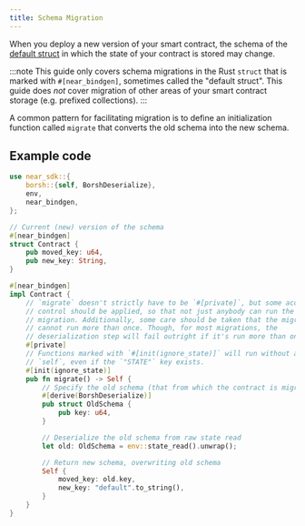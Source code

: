 ```yaml
---
title: Schema Migration
---
```


When you deploy a new version of your smart contract, the schema of the [default struct](https://www.near-sdk.io/contract-interface/contract-mutability#mutable-functions) in which the state of your contract is stored may change.

:::note
This guide only covers schema migrations in the Rust `struct` that is marked with `#[near_bindgen]`, sometimes called the "default struct". This guide does _not_ cover migration of other areas of your smart contract storage (e.g. prefixed collections).
:::

A common pattern for facilitating migration is to define an initialization function called `migrate` that converts the old schema into the new schema.

## Example code

```rust showLineNumbers
use near_sdk::{
    borsh::{self, BorshDeserialize},
    env,
    near_bindgen,
};

// Current (new) version of the schema
#[near_bindgen]
struct Contract {
    pub moved_key: u64,
    pub new_key: String,
}

#[near_bindgen]
impl Contract {
    // `migrate` doesn't strictly have to be `#[private]`, but some access
    // control should be applied, so that not just anybody can run the
    // migration. Additionally, some care should be taken that the migration
    // cannot run more than once. Though, for most migrations, the
    // deserialization step will fail outright if it's run more than once.
    #[private]
    // Functions marked with `#[init(ignore_state)]` will run without access to
    // `self`, even if the `"STATE"` key exists.
    #[init(ignore_state)]
    pub fn migrate() -> Self {
        // Specify the old schema (that from which the contract is migrating).
        #[derive(BorshDeserialize)]
        pub struct OldSchema {
            pub key: u64,
        }

        // Deserialize the old schema from raw state read
        let old: OldSchema = env::state_read().unwrap();

        // Return new schema, overwriting old schema
        Self {
            moved_key: old.key,
            new_key: "default".to_string(),
        }
    }
}
```
